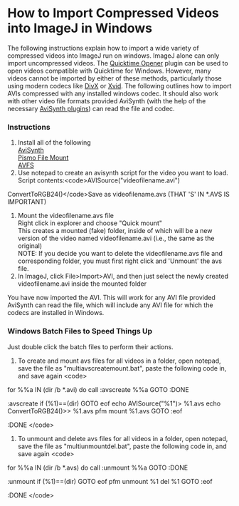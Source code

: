 # How to Import Compressed Videos into ImageJ in Windows

The following instructions explain how to import a wide variety of
compressed videos into ImageJ run on windows. ImageJ alone can only
import uncompressed videos. The [Quicktime
Opener](http://rsb.info.nih.gov/ij/plugins/movie-opener.html) plugin can
be used to open videos compatible with Quicktime for Windows. However,
many videos cannot be imported by either of these methods, particularly
those using modern codecs like [DivX](http://www.divx.com/) or
[Xvid](http://www.xvid.org/). The following outlines how to import AVIs
compressed with any installed windows codec. It should also work with
other video file formats provided AviSynth (with the help of the
necessary [AviSynth
plugins](http://avisynth.org/mediawiki/Main_Page#Filters.2C_external_plugins.2C_script_functions_and_utilities))
can read the file and codec.

### Instructions

1.  Install all of the following\
    [AviSynth](http://avisynth.org/mediawiki/Main_Page)\
    [Pismo File Mount](http://www.pismotechnic.com/download/)\
    [AVFS](http://www.turtlewar.org/avfs/)
2.  Use notepad to create an avisynth script for the video you want to
    load.\
    Script contents:\<code\>AVISource(\"videofilename.avi\")

ConvertToRGB24()\</code\>Save as videofilename.avs (THAT \'S\' IN \*.AVS
IS IMPORTANT)

1.  Mount the videofilename.avs file\
    Right click in explorer and choose \"Quick mount\"\
    This creates a mounted (fake) folder, inside of which will be a new
    version of the video named videofilename.avi (i.e., the same as the
    original)\
    NOTE: If you decide you want to delete the videofilename.avs file
    and corresponding folder, you must first right click and \'Unmount\'
    the avs file.
2.  In ImageJ, click File\>Import\>AVI, and then just select the newly
    created videofilename.avi inside the mounted folder

You have now imported the AVI. This will work for any AVI file provided
AviSynth can read the file, which will include any AVI file for which
the codecs are installed in Windows.

### Windows Batch Files to Speed Things Up

Just double click the batch files to perform their actions.

1.  To create and mount avs files for all videos in a folder, open
    notepad, save the file as \"multiavscreatemount.bat\", paste the
    following code in, and save again \<code\>

for %%a IN (dir /b \*.avi) do call :avscreate %%a GOTO :DONE

:avscreate if (%1)==(dir) GOTO eof echo AVISource(\"%1\")\> %1.avs echo
ConvertToRGB24()\>\> %1.avs pfm mount %1.avs GOTO :eof

:DONE \</code\>

1.  To unmount and delete avs files for all videos in a folder, open
    notepad, save the file as \"multiunmountdel.bat\", paste the
    following code in, and save again \<code\>

for %%a IN (dir /b \*.avs) do call :unmount %%a GOTO :DONE

:unmount if (%1)==(dir) GOTO eof pfm unmount %1 del %1 GOTO :eof

:DONE \</code\>
